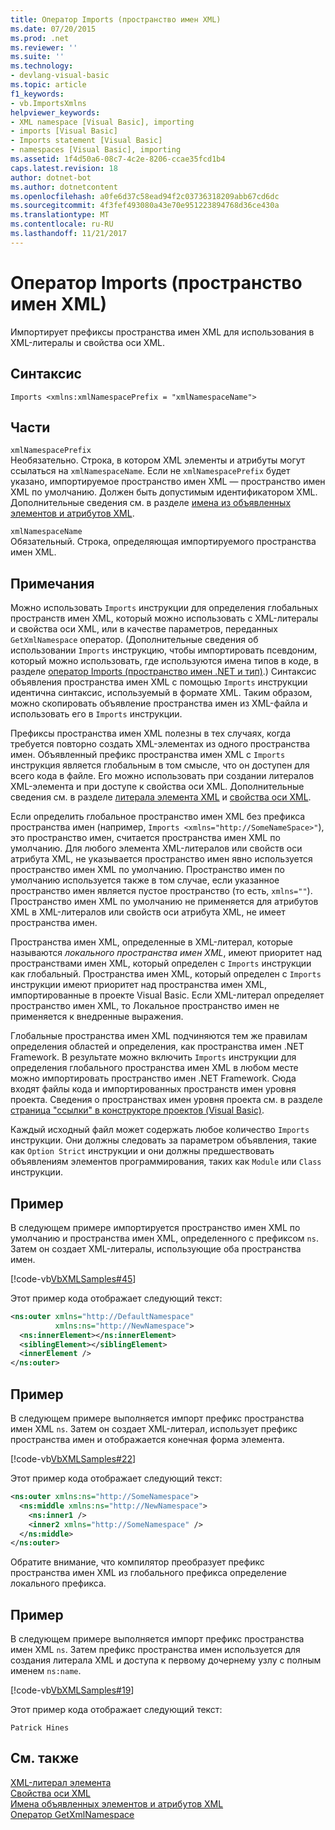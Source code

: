 ```yaml
---
title: Оператор Imports (пространство имен XML)
ms.date: 07/20/2015
ms.prod: .net
ms.reviewer: ''
ms.suite: ''
ms.technology:
- devlang-visual-basic
ms.topic: article
f1_keywords:
- vb.ImportsXmlns
helpviewer_keywords:
- XML namespace [Visual Basic], importing
- imports [Visual Basic]
- Imports statement [Visual Basic]
- namespaces [Visual Basic], importing
ms.assetid: 1f4d50a6-08c7-4c2e-8206-ccae35fcd1b4
caps.latest.revision: 18
author: dotnet-bot
ms.author: dotnetcontent
ms.openlocfilehash: a0fe6d37c58ead94f2c03736318209abb67cd6dc
ms.sourcegitcommit: 4f3fef493080a43e70e951223894768d36ce430a
ms.translationtype: MT
ms.contentlocale: ru-RU
ms.lasthandoff: 11/21/2017
---
```

# <a name="imports-statement-xml-namespace"></a>Оператор Imports (пространство имен XML)
Импортирует префиксы пространства имен XML для использования в XML-литералы и свойства оси XML.  
  
## <a name="syntax"></a>Синтаксис  
  
```  
Imports <xmlns:xmlNamespacePrefix = "xmlNamespaceName">  
```  
  
## <a name="parts"></a>Части  
 `xmlNamespacePrefix`  
 Необязательно. Строка, в котором XML элементы и атрибуты могут ссылаться на `xmlNamespaceName`. Если не `xmlNamespacePrefix` будет указано, импортируемое пространство имен XML — пространство имен XML по умолчанию. Должен быть допустимым идентификатором XML. Дополнительные сведения см. в разделе [имена из объявленных элементов и атрибутов XML](../../../visual-basic/programming-guide/language-features/xml/names-of-declared-xml-elements-and-attributes.md).  
  
 `xmlNamespaceName`  
 Обязательный. Строка, определяющая импортируемого пространства имен XML.  
  
## <a name="remarks"></a>Примечания  
 Можно использовать `Imports` инструкции для определения глобальных пространств имен XML, который можно использовать с XML-литералы и свойства оси XML, или в качестве параметров, переданных `GetXmlNamespace` оператор. (Дополнительные сведения об использовании `Imports` инструкцию, чтобы импортировать псевдоним, который можно использовать, где используются имена типов в коде, в разделе [оператор Imports (пространство имен .NET и тип)](../../../visual-basic/language-reference/statements/imports-statement-net-namespace-and-type.md).) Синтаксис объявления пространства имен XML с помощью `Imports` инструкции идентична синтаксис, используемый в формате XML. Таким образом, можно скопировать объявление пространства имен из XML-файла и использовать его в `Imports` инструкции.  
  
 Префиксы пространства имен XML полезны в тех случаях, когда требуется повторно создать XML-элементах из одного пространства имен. Объявленный префикс пространства имен XML с `Imports` инструкция является глобальным в том смысле, что он доступен для всего кода в файле. Его можно использовать при создании литералов XML-элемента и при доступе к свойства оси XML. Дополнительные сведения см. в разделе [литерала элемента XML](../../../visual-basic/language-reference/xml-literals/xml-element-literal.md) и [свойства оси XML](../../../visual-basic/language-reference/xml-axis/xml-axis-properties.md).  
  
 Если определить глобальное пространство имен XML без префикса пространства имен (например, `Imports <xmlns="http://SomeNameSpace>"`), это пространство имен, считается пространства имен XML по умолчанию. Для любого элемента XML-литералов или свойств оси атрибута XML, не указывается пространство имен явно используется пространство имен XML по умолчанию. Пространство имен по умолчанию используется также в том случае, если указанное пространство имен является пустое пространство (то есть, `xmlns=""`). Пространство имен XML по умолчанию не применяется для атрибутов XML в XML-литералов или свойств оси атрибута XML, не имеет пространства имен.  
  
 Пространства имен XML, определенные в XML-литерал, которые называются *локального пространства имен XML*, имеют приоритет над пространствами имен XML, который определен с `Imports` инструкции как глобальный. Пространства имен XML, который определен с `Imports` инструкции имеют приоритет над пространства имен XML, импортированные в проекте Visual Basic. Если XML-литерал определяет пространство имен XML, то Локальное пространство имен не применяется к внедренные выражения.  
  
 Глобальные пространства имен XML подчиняются тем же правилам определения областей и определения, как пространства имен .NET Framework. В результате можно включить `Imports` инструкции для определения глобального пространства имен XML в любом месте можно импортировать пространство имен .NET Framework. Сюда входят файлы кода и импортированных пространств имен уровня проекта. Сведения о пространствах имен уровня проекта см. в разделе [страница "ссылки" в конструкторе проектов (Visual Basic)](/visualstudio/ide/reference/references-page-project-designer-visual-basic).  
  
 Каждый исходный файл может содержать любое количество `Imports` инструкции. Они должны следовать за параметром объявления, такие как `Option Strict` инструкции и они должны предшествовать объявлениям элементов программирования, таких как `Module` или `Class` инструкции.  
  
## <a name="example"></a>Пример  
 В следующем примере импортируется пространство имен XML по умолчанию и пространства имен XML, определенного с префиксом `ns`. Затем он создает XML-литералы, использующие оба пространства имен.  
  
 [!code-vb[VbXMLSamples#45](../../../visual-basic/language-reference/operators/codesnippet/VisualBasic/imports-statement-xml-namespace_1.vb)]  
  
 Этот пример кода отображает следующий текст:  
  
```xml  
<ns:outer xmlns="http://DefaultNamespace"   
          xmlns:ns="http://NewNamespace">  
  <ns:innerElement></ns:innerElement>  
  <siblingElement></siblingElement>  
  <innerElement />  
</ns:outer>  
```  
  
## <a name="example"></a>Пример  
 В следующем примере выполняется импорт префикс пространства имен XML `ns`. Затем он создает XML-литерал, использует префикс пространства имен и отображается конечная форма элемента.  
  
 [!code-vb[VbXMLSamples#22](../../../visual-basic/language-reference/operators/codesnippet/VisualBasic/imports-statement-xml-namespace_2.vb)]  
  
 Этот пример кода отображает следующий текст:  
  
```xml  
<ns:outer xmlns:ns="http://SomeNamespace">  
  <ns:middle xmlns:ns="http://NewNamespace">  
    <ns:inner1 />  
    <inner2 xmlns="http://SomeNamespace" />  
  </ns:middle>  
</ns:outer>  
```  
  
 Обратите внимание, что компилятор преобразует префикс пространства имен XML из глобального префикса определение локального префикса.  
  
## <a name="example"></a>Пример  
 В следующем примере выполняется импорт префикс пространства имен XML `ns`. Затем префикс пространства имен используется для создания литерала XML и доступа к первому дочернему узлу с полным именем `ns:name`.  
  
 [!code-vb[VbXMLSamples#19](../../../visual-basic/language-reference/operators/codesnippet/VisualBasic/imports-statement-xml-namespace_3.vb)]  
  
 Этот пример кода отображает следующий текст:  
  
 `Patrick Hines`  
  
## <a name="see-also"></a>См. также  
 [XML-литерал элемента](../../../visual-basic/language-reference/xml-literals/xml-element-literal.md)  
 [Свойства оси XML](../../../visual-basic/language-reference/xml-axis/xml-axis-properties.md)  
 [Имена объявленных элементов и атрибутов XML](../../../visual-basic/programming-guide/language-features/xml/names-of-declared-xml-elements-and-attributes.md)  
 [Оператор GetXmlNamespace](../../../visual-basic/language-reference/operators/getxmlnamespace-operator.md)
